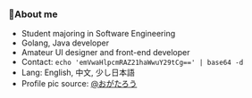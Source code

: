 ### 🌱About me
- Student majoring in Software Engineering
- Golang, Java developer
- Amateur UI designer and front-end developer
- Contact: `echo 'emVwaHlpcmRAZ21haWwuY29tCg==' | base64 -d`
- Lang: English, 中文, 少し日本語
- Profile pic source: [@おがたろう](https://twitter.com/tarouoga)

<!--
**saicaca/saicaca** is a ✨ _special_ ✨ repository because its `README.md` (this file) appears on your GitHub profile.

Here are some ideas to get you started:

- 🔭 I’m currently working on ...
- 🌱 I’m currently learning ...
- 👯 I’m looking to collaborate on ...
- 🤔 I’m looking for help with ...
- 💬 Ask me about ...
- 📫 How to reach me: ...
- 😄 Pronouns: ...
- ⚡ Fun fact: ...
-->
